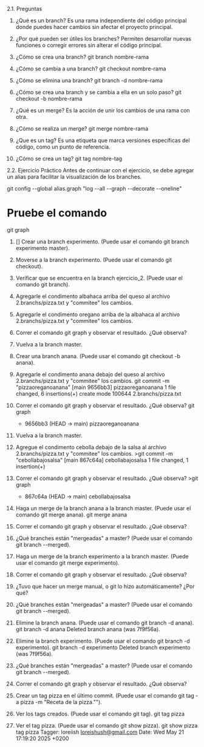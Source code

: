 2.1. Preguntas
1. ¿Qué es un branch?
Es una rama independiente del código principal donde puedes hacer cambios sin afectar el proyecto principal.

2. ¿Por qué pueden ser útiles los branches?
Permiten desarrollar nuevas funciones o corregir errores sin alterar el código principal.

3. ¿Cómo se crea una branch?
git branch nombre-rama

4. ¿Cómo se cambia a una branch?
git checkout nombre-rama

5. ¿Cómo se elimina una branch?
git branch -d nombre-rama

6. ¿Cómo se crea una branch y se cambia a ella en un solo paso?
git checkout -b nombre-rama

7. ¿Qué es un merge?
Es la acción de unir los cambios de una rama con otra.

8. ¿Cómo se realiza un merge?
git merge nombre-rama

9. ¿Que es un tag?
Es una etiqueta que marca versiones específicas del código, como un punto de referencia.

10. ¿Cómo se crea un tag?
git tag nombre-tag


2.2. Ejercicio Práctico
Antes de continuar con el ejercicio, se debe agregar un alias para facilitar la visualización de los branches.

git config --global alias.graph "log --all --graph --decorate --oneline"

# Pruebe el comando
git graph
1. [] Crear una branch experimento. (Puede usar el comando git branch experimento master).
2. Moverse a la branch experimento. (Puede usar el comando git checkout).
3. Verificar que se encuentra en la branch ejercicio_2. (Puede usar el comando git branch).
4. Agregarle el condimento albahaca arriba del queso al archivo 2.branchs/pizza.txt y "commitee" los cambios.
5. Agregarle el condimento oregano arriba de la albahaca al archivo 2.branchs/pizza.txt y "commitee" los cambios.
6. Correr el comando git graph y observar el resultado. ¿Qué observa?
7. Vuelva a la branch master.
8. Crear una branch anana. (Puede usar el comando git checkout -b anana).
9. Agregarle el condimento anana debajo del queso al archivo 2.branchs/pizza.txt y "commitee" los cambios.
        git commit -m "pizzaoreganoanana"
    [main 9656bb3] pizzaoreganoanana
    1 file changed, 6 insertions(+)
    create mode 100644 2.branchs/pizza.txt

10. Correr el comando git graph y observar el resultado. ¿Qué observa?
        git graph
    * 9656bb3 (HEAD -> main) pizzaoreganoanana

11. Vuelva a la branch master.
12. Agregue el condimento cebolla debajo de la salsa al archivo 2.branchs/pizza.txt y "commitee" los cambios.
        >git commit -m "cebollabajosalsa"
    [main 867c64a] cebollabajosalsa
    1 file changed, 1 insertion(+)

13. Correr el comando git graph y observar el resultado. ¿Qué observa?
        >git graph
    * 867c64a (HEAD -> main) cebollabajosalsa

14. Haga un merge de la branch anana a la branch master. (Puede usar el comando git merge anana).
        git merge anana

15. Correr el comando git graph y observar el resultado. ¿Qué observa?

16. ¿Qué branches están "mergeadas" a master? (Puede usar el comando git branch --merged).
17. Haga un merge de la branch experimento a la branch master. (Puede usar el comando git merge experimento).
18. Correr el comando git graph y observar el resultado. ¿Qué observa?
19. ¿Tuvo que hacer un merge manual, o git lo hizo automáticamente? ¿Por qué?
20. ¿Qué branches están "mergeadas" a master? (Puede usar el comando git branch --merged).
21. Elimine la branch anana. (Puede usar el comando git branch -d anana).
        git branch -d anana
    Deleted branch anana (was 7f9f56a).

22. Elimine la branch experimento. (Puede usar el comando git branch -d experimento).
        git branch -d experimento
    Deleted branch experimento (was 7f9f56a).

23. ¿Qué branches están "mergeadas" a master? (Puede usar el comando git branch --merged).
24. Correr el comando git graph y observar el resultado. ¿Qué observa?
25. Crear un tag pizza en el último commit. (Puede usar el comando git tag -a pizza -m "Receta de la pizza."").
26. Ver los tags creados. (Puede usar el comando git tag).
        git tag
    pizza
27. Ver el tag pizza. (Puede usar el comando git show pizza).
        git show pizza
    tag pizza
    Tagger: loreiish <loreishush@gmail.com>
    Date:   Wed May 21 17:19:20 2025 +0200